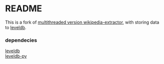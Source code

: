 # README #

This is a fork of [multithreaded version wikipedia-extractor](https://bitbucket.org/leonardossz/multithreaded-wikipedia-extractor/overview), with storing data to [leveldb](https://github.com/google/leveldb).

### dependecies ###
[leveldb](https://github.com/google/leveldb)  
[leveldb-py](https://github.com/jtolds/leveldb-py)  


